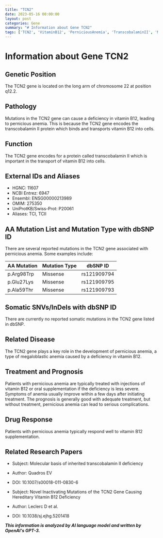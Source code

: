 ```yaml
---
title: "TCN2"
date: 2023-05-16 00:00:00
layout: post
categories: Gene
summary: "# Information about Gene TCN2"
tags: ['TCN2', 'VitaminB12', 'PerniciousAnemia', 'TranscobalaminII', 'Mutation', 'Treatment', 'Prognosis', 'Research']
---
```


# Information about Gene TCN2

## Genetic Position
The TCN2 gene is located on the long arm of chromosome 22 at position q12.2.

## Pathology
Mutations in the TCN2 gene can cause a deficiency in vitamin B12, leading to pernicious anemia. This is because the TCN2 gene encodes the transcobalamin II protein which binds and transports vitamin B12 into cells.

## Function
The TCN2 gene encodes for a protein called transcobalamin II which is important in the transport of vitamin B12 into cells.

## External IDs and Aliases
- HGNC: 11607
- NCBI Entrez: 6947
- Ensembl: ENSG00000213989
- OMIM: 275350
- UniProtKB/Swiss-Prot: P20061
- Aliases: TCI, TCII

## AA Mutation List and Mutation Type with dbSNP ID
There are several reported mutations in the TCN2 gene associated with pernicious anemia. Some examples include:

|AA Mutation|Mutation Type|dbSNP ID|
|-----------|-------------|--------|
|p.Arg98Trp|Missense|rs121909794|
|p.Glu27Lys|Missense|rs121909795|
|p.Ala59Thr|Missense|rs121909793|

## Somatic SNVs/InDels with dbSNP ID
There are currently no reported somatic mutations in the TCN2 gene listed in dbSNP.

## Related Disease
The TCN2 gene plays a key role in the development of pernicious anemia, a type of megaloblastic anemia caused by a deficiency in vitamin B12.

## Treatment and Prognosis
Patients with pernicious anemia are typically treated with injections of vitamin B12 or oral supplementation if the deficiency is less severe. Symptoms of anemia usually improve within a few days after initiating treatment. The prognosis is generally good with adequate treatment, but without treatment, pernicious anemia can lead to serious complications.

## Drug Response
Patients with pernicious anemia typically respond well to vitamin B12 supplementation.

## Related Research Papers
- Subject: Molecular basis of inherited transcobalamin II deficiency
- Author: Quadros EV
- DOI: 10.1007/s00018-011-0830-6

- Subject: Novel Inactivating Mutations of the TCN2 Gene Causing Hereditary Vitamin B12 Deficiency
- Author: Leclerc D et al.
- DOI: 10.1038/sj.ejhg.5201418

**_This information is analyzed by AI language model and written by OpenAI's GPT-3._**